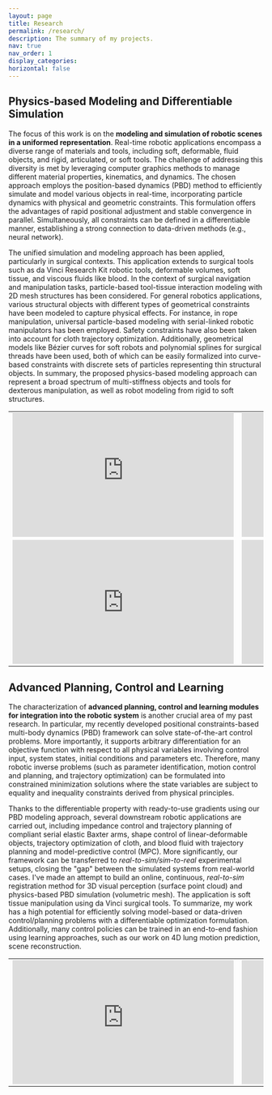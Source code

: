 ```yaml
---
layout: page
title: Research
permalink: /research/
description: The summary of my projects.
nav: true
nav_order: 1
display_categories: 
horizontal: false
---
```


## Physics-based Modeling and Differentiable Simulation
The focus of this work is on the **modeling and simulation of robotic scenes in a uniformed representation**. Real-time robotic applications encompass a diverse range of materials and tools, including soft, deformable, fluid objects, and rigid, articulated, or soft tools. The challenge of addressing this diversity is met by leveraging computer graphics methods to manage different material properties, kinematics, and dynamics. The chosen approach employs the position-based dynamics (PBD) method to efficiently simulate and model various objects in real-time, incorporating particle dynamics with physical and geometric constraints. This formulation offers the advantages of rapid positional adjustment and stable convergence in parallel. Simultaneously, all constraints can be defined in a differentiable manner, establishing a strong connection to data-driven methods (e.g., neural network).

The unified simulation and modeling approach has been applied, particularly in surgical contexts. This application extends to surgical tools such as da Vinci Research Kit robotic tools, deformable volumes, soft tissue, and viscous fluids like blood. In the context of surgical navigation and manipulation tasks, particle-based tool-tissue interaction modeling with 2D mesh structures has been considered. For general robotics applications, various structural objects with different types of geometrical constraints have been modeled to capture physical effects. For instance, in rope manipulation, universal particle-based modeling with serial-linked robotic manipulators has been employed. Safety constraints have also been taken into account for cloth trajectory optimization. Additionally, geometrical models like Bézier curves for soft robots and polynomial splines for surgical threads have been used, both of which can be easily formalized into curve-based constraints with discrete sets of particles representing thin structural objects. In summary, the proposed physics-based modeling approach can represent a broad spectrum of multi-stiffness objects and tools for dexterous manipulation, as well as robot modeling from rigid to soft structures.

<table width="876">
	<tr>
		<td width="438">
			<iframe width="437" height="245" src="https://www.youtube.com/watch?v=hTN-ttMhpcQ" title="YouTube video player" frameborder="0" allow="accelerometer; autoplay; clipboard-write; encrypted-media; gyroscope; picture-in-picture; web-share" allowfullscreen=""></iframe>
		</td>
		<td width="438">
			<iframe width="437" height="245" src="https://www.youtube.com/watch?v=ytIRd9gfiQE" title="YouTube video player" frameborder="0" allow="accelerometer; autoplay; clipboard-write; encrypted-media; gyroscope; picture-in-picture; web-share" allowfullscreen=""></iframe>
		</td>
	</tr>
  <tr>
		<td width="438">
			<iframe width="437" height="245" src="https://youtu.be/DxUhwZvWw-k" title="YouTube video player" frameborder="0" allow="accelerometer; autoplay; clipboard-write; encrypted-media; gyroscope; picture-in-picture; web-share" allowfullscreen=""></iframe>
		</td>
		<td width="438">
			<iframe width="437" height="245" src="https://youtu.be/fVEAxvItFmw" title="YouTube video player" frameborder="0" allow="accelerometer; autoplay; clipboard-write; encrypted-media; gyroscope; picture-in-picture; web-share" allowfullscreen=""></iframe>
		</td>
	</tr>
</table>


## Advanced Planning, Control and Learning
The characterization of **advanced planning, control and learning modules for integration into the robotic system** is another crucial area of my past research. In particular, my recently developed positional constraints-based multi-body dynamics (PBD) framework can solve state-of-the-art control problems. More importantly, it supports arbitrary differentiation for an objective function with respect to all physical variables involving control input, system states, initial conditions and parameters etc. Therefore, many robotic inverse problems (such as parameter identification, motion control and planning, and trajectory optimization) can be formulated into constrained minimization solutions where the state variables are subject to equality and inequality constraints derived from physical principles. 

Thanks to the differentiable property with ready-to-use gradients using our PBD modeling approach, several downstream robotic applications are carried out, including impedance control and trajectory planning of compliant serial elastic Baxter arms, shape control of linear-deformable objects, trajectory optimization of cloth, and blood fluid with trajectory planning and model-predictive control (MPC). More significantly, our framework can be transferred to *real-to-sim/sim-to-real* experimental setups, closing the "gap" between the simulated systems from real-world cases. I've made an attempt to build an online, continuous, *real-to-sim* registration method for 3D visual perception (surface point cloud) and physics-based PBD simulation (volumetric mesh). The application is soft tissue manipulation using da Vinci surgical tools. To summarize, my work has a high potential for efficiently solving model-based or data-driven control/planning problems with a differentiable optimization formulation. Additionally, many control policies can be trained in an end-to-end fashion using learning approaches, such as our work on 4D lung motion prediction, scene reconstruction.

<table width="876">
	<tr>
		<td width="438">
			<iframe width="437" height="245" src="https://www.youtube.com/watch?v=X_UPhL_TjTI" title="YouTube video player" frameborder="0" allow="accelerometer; autoplay; clipboard-write; encrypted-media; gyroscope; picture-in-picture; web-share" allowfullscreen=""></iframe>
		</td>
		<td width="438">
			<iframe width="437" height="245" src="https://youtu.be/fVEAxvItFmw" title="YouTube video player" frameborder="0" allow="accelerometer; autoplay; clipboard-write; encrypted-media; gyroscope; picture-in-picture; web-share" allowfullscreen=""></iframe>
		</td>
	</tr>
</table>